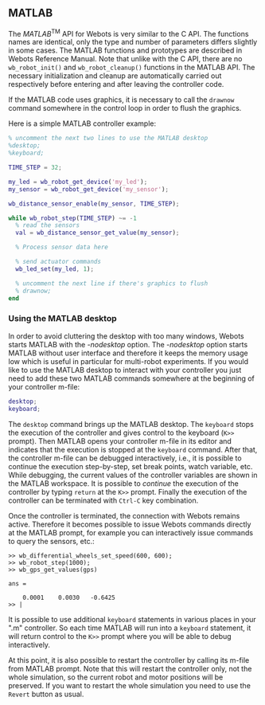 ## MATLAB

The *MATLAB*<sup>TM</sup> API for Webots is very similar to the C API. The
functions names are identical, only the type and number of parameters differs
slightly in some cases. The MATLAB functions and prototypes are described in
Webots Reference Manual. Note that unlike with the C API, there are no
`wb_robot_init()` and `wb_robot_cleanup()` functions in the MATLAB API. The
necessary initialization and cleanup are automatically carried out respectively
before entering and after leaving the controller code.

If the MATLAB code uses graphics, it is necessary to call the `drawnow` command
somewhere in the control loop in order to flush the graphics.

Here is a simple MATLAB controller example:

```matlab
% uncomment the next two lines to use the MATLAB desktop
%desktop;
%keyboard;

TIME_STEP = 32;

my_led = wb_robot_get_device('my_led');
my_sensor = wb_robot_get_device('my_sensor');

wb_distance_sensor_enable(my_sensor, TIME_STEP);

while wb_robot_step(TIME_STEP) ~= -1
  % read the sensors
  val = wb_distance_sensor_get_value(my_sensor);

  % Process sensor data here

  % send actuator commands
  wb_led_set(my_led, 1);

  % uncomment the next line if there's graphics to flush
  % drawnow;
end
```

### Using the MATLAB desktop

In order to avoid cluttering the desktop with too many windows, Webots starts
MATLAB with the *-nodesktop* option. The *-nodesktop* option starts MATLAB
without user interface and therefore it keeps the memory usage low which is
useful in particular for multi-robot experiments. If you would like to use the
MATLAB desktop to interact with your controller you just need to add these two
MATLAB commands somewhere at the beginning of your controller m-file:

```matlab
desktop;
keyboard;
```

The `desktop` command brings up the MATLAB desktop. The `keyboard` stops the
execution of the controller and gives control to the keyboard (`K>>` prompt).
Then MATLAB opens your controller m-file in its editor and indicates that the
execution is stopped at the `keyboard` command. After that, the controller
m-file can be debugged interactively, i.e., it is possible to continue the
execution step-by-step, set break points, watch variable, etc. While debugging,
the current values of the controller variables are shown in the MATLAB
workspace. It is possible to *continue* the execution of the controller by
typing `return` at the `K>>` prompt. Finally the execution of the controller can
be terminated with `Ctrl-C` key combination.

Once the controller is terminated, the connection with Webots remains active.
Therefore it becomes possible to issue Webots commands directly at the MATLAB
prompt, for example you can interactively issue commands to query the sensors,
etc.:

```
>> wb_differential_wheels_set_speed(600, 600);
>> wb_robot_step(1000);
>> wb_gps_get_values(gps)

ans =

    0.0001    0.0030   -0.6425
>> |
```

It is possible to use additional `keyboard` statements in various places in your
".m" controller. So each time MATLAB will run into a `keyboard` statement, it
will return control to the `K>>` prompt where you will be able to debug
interactively.

At this point, it is also possible to restart the controller by calling its
m-file from MATLAB prompt. Note that this will restart the controller only, not
the whole simulation, so the current robot and motor positions will be
preserved. If you want to restart the whole simulation you need to use the
`Revert` button as usual.

